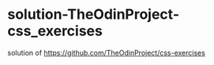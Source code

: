 # solution-TheOdinProject-css_exercises
solution of https://github.com/TheOdinProject/css-exercises
